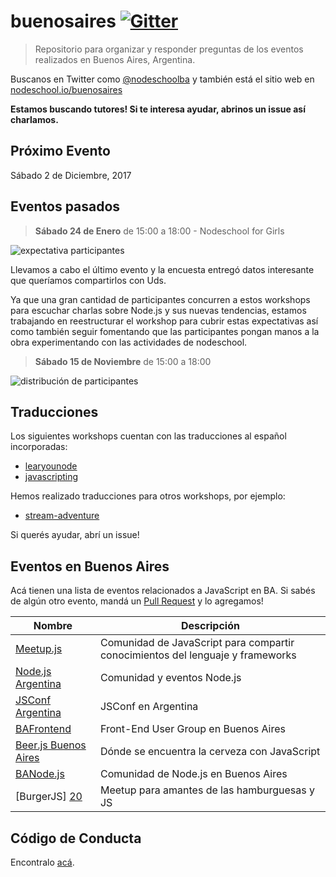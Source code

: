 # buenosaires [![Gitter][3]][4]

> Repositorio para organizar y responder preguntas de los eventos realizados en Buenos Aires, Argentina.

Buscanos en Twitter como [@nodeschoolba][13] y también está el sitio web en [nodeschool.io/buenosaires][14]

**Estamos buscando tutores! Si te interesa ayudar, abrinos un issue así charlamos.**

## Próximo Evento

Sábado 2 de Diciembre, 2017

## Eventos pasados
> **Sábado 24 de Enero** de 15:00 a 18:00 - Nodeschool for Girls

![expectativa participantes][17]

Llevamos a cabo el último evento y la encuesta entregó datos interesante que queríamos compartirlos con Uds. 

Ya que una gran cantidad de participantes concurren a estos workshops para escuchar charlas sobre Node.js y sus nuevas tendencias, estamos trabajando en reestructurar el workshop para cubrir estas expectativas así como también seguir fomentando que las participantes pongan manos a la obra experimentando con las actividades de nodeschool.

> **Sábado 15 de Noviembre** de 15:00 a 18:00

![distribución de participantes][2]


## Traducciones
Los siguientes workshops cuentan con las traducciones al español incorporadas:
- [learyounode][7]
- [javascripting][6]

Hemos realizado traducciones para otros workshops, por ejemplo:
- [stream-adventure][8]

Si querés ayudar, abrí un issue!

## Eventos en Buenos Aires

Acá tienen una lista de eventos relacionados a JavaScript en BA. Si sabés de algún otro evento, mandá un [Pull Request][16] y lo agregamos!

Nombre                  | Descripción
------------------------|-----------------------------------------------------------------------------
[Meetup.js][9]              | Comunidad de JavaScript para compartir conocimientos del lenguaje y frameworks
[Node.js Argentina][10]     | Comunidad y eventos Node.js
[JSConf Argentina][11]      | JSConf en Argentina
[BAFrontend][12]            | Front-End User Group en Buenos Aires
[Beer.js Buenos Aires][18]  | Dónde se encuentra la cerveza con JavaScript
[BANode.js][19]             | Comunidad de Node.js en Buenos Aires
[BurgerJS] [20]             | Meetup para amantes de las hamburguesas y JS

## Código de Conducta

Encontralo [acá][15].

[1]: https://help.github.com/articles/using-pull-requests/
[2]: https://imageshack.com/a/img540/4115/HP2o1T.png
[3]: https://badges.gitter.im/Join%20Chat.svg
[4]: https://gitter.im/nodeschool/buenosaires
[5]: https://github.com/eafelix/git-it
[6]: https://github.com/sethvincent/javascripting
[7]: https://github.com/rvagg/learnyounode
[8]: https://github.com/eafelix/stream-adventure
[9]: https://www.meetup.com/Meetup-js/
[10]: https://www.meetup.com/NodeJS-Argentina/
[11]: https://www.jsconfar.com/
[12]: https://www.meetup.com/BAFrontend/
[13]: https://twitter.com/nodeschoolba
[14]: http://nodeschool.io/buenosaires/
[15]: CONDUCT.md
[16]: https://github.com/nodeschool/buenosaires/pulls
[17]: https://imageshack.com/a/img540/9691/lJkz0q.png
[18]: https://www.meetup.com/Beer-js-Buenos-Aires/
[19]: https://www.meetup.com/BANode-Meetup/
[20]: https://www.meetup.com/es/burgerjs
